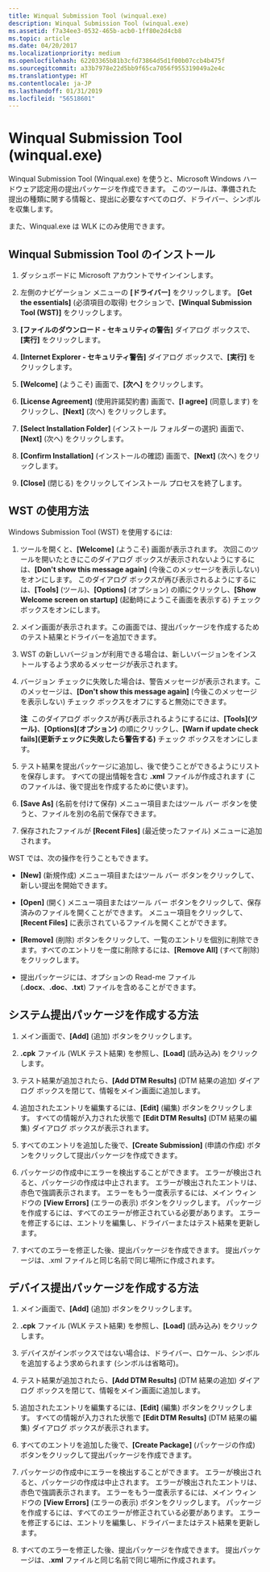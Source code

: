 ```yaml
---
title: Winqual Submission Tool (winqual.exe)
description: Winqual Submission Tool (winqual.exe)
ms.assetid: f7a34ee3-0532-465b-acb0-1ff80e2d4cb8
ms.topic: article
ms.date: 04/20/2017
ms.localizationpriority: medium
ms.openlocfilehash: 62203365b81b3cfd73864d5d1f00b07ccb4b475f
ms.sourcegitcommit: a33b7978e22d5bb9f65ca7056f955319049a2e4c
ms.translationtype: HT
ms.contentlocale: ja-JP
ms.lasthandoff: 01/31/2019
ms.locfileid: "56518601"
---
```

# <a name="winqual-submission-tool-winqualexe"></a>Winqual Submission Tool (winqual.exe)


Winqual Submission Tool (Winqual.exe) を使うと、Microsoft Windows ハードウェア認定用の提出パッケージを作成できます。 このツールは、準備された提出の種類に関する情報と、提出に必要なすべてのログ、ドライバー、シンボルを収集します。

また、Winqual.exe は WLK にのみ使用できます。

## <a name="installing-the-winqual-submission-tool"></a>Winqual Submission Tool のインストール


1.  ダッシュボードに Microsoft アカウントでサインインします。

2.  左側のナビゲーション メニューの **[ドライバー]** をクリックします。 **[Get the essentials]** (必須項目の取得) セクションで、**[Winqual Submission Tool (WST)]** をクリックします。

3.  **[ファイルのダウンロード - セキュリティの警告]** ダイアログ ボックスで、**[実行]** をクリックします。

4.  **[Internet Explorer - セキュリティ警告]** ダイアログ ボックスで、**[実行]** をクリックします。

5.  **[Welcome]** (ようこそ) 画面で、**[次へ]** をクリックします。

6.  **[License Agreement]** (使用許諾契約書) 画面で、**[I agree]** (同意します) をクリックし、**[Next]** (次へ) をクリックします。

7.  **[Select Installation Folder]** (インストール フォルダーの選択) 画面で、**[Next]** (次へ) をクリックします。

8.  **[Confirm Installation]** (インストールの確認) 画面で、**[Next]** (次へ) をクリックします。

9.  **[Close]** (閉じる) をクリックしてインストール プロセスを終了します。

## <a name="span-idhowtousewstspanspan-idhowtousewstspanspan-idhowtousewstspanhow-to-use-wst"></a><span id="How_to_use_WST"></span><span id="how_to_use_wst"></span><span id="HOW_TO_USE_WST"></span>WST の使用方法


Windows Submission Tool (WST) を使用するには:

1.  ツールを開くと、**[Welcome]** (ようこそ) 画面が表示されます。 次回このツールを開いたときにこのダイアログ ボックスが表示されないようにするには、**[Don't show this message again]** (今後このメッセージを表示しない) をオンにします。 このダイアログ ボックスが再び表示されるようにするには、**[Tools]** (ツール)、**[Options]** (オプション) の順にクリックし、**[Show Welcome screen on startup]** (起動時にようこそ画面を表示する) チェック ボックスをオンにします。

2.  メイン画面が表示されます。この画面では、提出パッケージを作成するためのテスト結果とドライバーを追加できます。

3.  WST の新しいバージョンが利用できる場合は、新しいバージョンをインストールするよう求めるメッセージが表示されます。

4.  バージョン チェックに失敗した場合は、警告メッセージが表示されます。このメッセージは、**[Don't show this message again]** (今後このメッセージを表示しない) チェック ボックスをオフにすると無効にできます。

    **注**  このダイアログ ボックスが再び表示されるようにするには、**[Tools]\(ツール\)**、**[Options]\(オプション\)** の順にクリックし、**[Warn if update check fails]\(更新チェックに失敗したら警告する\)** チェック ボックスをオンにします。

     

5.  テスト結果を提出パッケージに追加し、後で使うことができるようにリストを保存します。 すべての提出情報を含む **.xml** ファイルが作成されます (このファイルは、後で提出を作成するために使います)。

6.  **[Save As]** (名前を付けて保存) メニュー項目またはツール バー ボタンを使うと、ファイルを別の名前で保存できます。

7.  保存されたファイルが **[Recent Files]** (最近使ったファイル) メニューに追加されます。

WST では、次の操作を行うこともできます。

-   **[New]** (新規作成) メニュー項目またはツール バー ボタンをクリックして、新しい提出を開始できます。

-   **[Open]** (開く) メニュー項目またはツール バー ボタンをクリックして、保存済みのファイルを開くことができます。 メニュー項目をクリックして、**[Recent Files]** に表示されているファイルを開くことができます。

-   **[Remove]** (削除) ボタンをクリックして、一覧のエントリを個別に削除できます。すべてのエントリを一度に削除するには、**[Remove All]** (すべて削除) をクリックします。

-   提出パッケージには、オプションの Read-me ファイル (**.docx**、**.doc**、**.txt**) ファイルを含めることができます。

## <a name="span-idhowtocreateasystemssubmissionpackagespanspan-idhowtocreateasystemssubmissionpackagespanspan-idhowtocreateasystemssubmissionpackagespanhow-to-create-a-systems-submission-package"></a><span id="How_to_create_a_systems_submission_package"></span><span id="how_to_create_a_systems_submission_package"></span><span id="HOW_TO_CREATE_A_SYSTEMS_SUBMISSION_PACKAGE"></span>システム提出パッケージを作成する方法


1.  メイン画面で、**[Add]** (追加) ボタンをクリックします。

2.  **.cpk** ファイル (WLK テスト結果) を参照し、**[Load]** (読み込み) をクリックします。

3.  テスト結果が追加されたら、**[Add DTM Results]** (DTM 結果の追加) ダイアログ ボックスを閉じて、情報をメイン画面に追加します。

4.  追加されたエントリを編集するには、**[Edit]** (編集) ボタンをクリックします。 すべての情報が入力された状態で **[Edit DTM Results]** (DTM 結果の編集) ダイアログ ボックスが表示されます。

5.  すべてのエントリを追加した後で、**[Create Submission]** (申請の作成) ボタンをクリックして提出パッケージを作成できます。

6.  パッケージの作成中にエラーを検出することができます。 エラーが検出されると、パッケージの作成は中止されます。 エラーが検出されたエントリは、赤色で強調表示されます。 エラーをもう一度表示するには、メイン ウィンドウの **[View Errors]** (エラーの表示) ボタンをクリックします。 パッケージを作成するには、すべてのエラーが修正されている必要があります。 エラーを修正するには、エントリを編集し、ドライバーまたはテスト結果を更新します。

7.  すべてのエラーを修正した後、提出パッケージを作成できます。 提出パッケージは、.xml ファイルと同じ名前で同じ場所に作成されます。

## <a name="span-idhowtocreateadevicesubmissionpackagespanspan-idhowtocreateadevicesubmissionpackagespanspan-idhowtocreateadevicesubmissionpackagespanhow-to-create-a-device-submission-package"></a><span id="How_to_create_a_device_submission_package"></span><span id="how_to_create_a_device_submission_package"></span><span id="HOW_TO_CREATE_A_DEVICE_SUBMISSION_PACKAGE"></span>デバイス提出パッケージを作成する方法


1.  メイン画面で、**[Add]** (追加) ボタンをクリックします。

2.  **.cpk** ファイル (WLK テスト結果) を参照し、**[Load]** (読み込み) をクリックします。

3.  デバイスがインボックスではない場合は、ドライバー、ロケール、シンボルを追加するよう求められます (シンボルは省略可)。

4.  テスト結果が追加されたら、**[Add DTM Results]** (DTM 結果の追加) ダイアログ ボックスを閉じて、情報をメイン画面に追加します。

5.  追加されたエントリを編集するには、**[Edit]** (編集) ボタンをクリックします。 すべての情報が入力された状態で **[Edit DTM Results]** (DTM 結果の編集) ダイアログ ボックスが表示されます。

6.  すべてのエントリを追加した後で、**[Create Package]** (パッケージの作成) ボタンをクリックして提出パッケージを作成できます。

7.  パッケージの作成中にエラーを検出することができます。 エラーが検出されると、パッケージの作成は中止されます。 エラーが検出されたエントリは、赤色で強調表示されます。 エラーをもう一度表示するには、メイン ウィンドウの **[View Errors]** (エラーの表示) ボタンをクリックします。 パッケージを作成するには、すべてのエラーが修正されている必要があります。 エラーを修正するには、エントリを編集し、ドライバーまたはテスト結果を更新します。

8.  すべてのエラーを修正した後、提出パッケージを作成できます。 提出パッケージは、**.xml** ファイルと同じ名前で同じ場所に作成されます。

 

 





